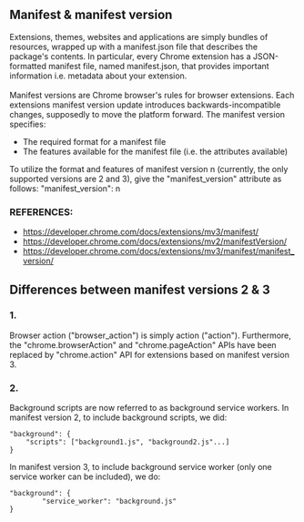 ## Manifest & manifest version
Extensions, themes, websites and applications are simply bundles of resources, wrapped up with a manifest.json file that describes the package's contents. In particular, every Chrome extension has a JSON-formatted manifest file, named manifest.json, that provides important information i.e. metadata about your extension.
<br><br>
Manifest versions are Chrome browser's rules for browser extensions. Each extensions manifest version update introduces backwards-incompatible changes, supposedly to move the platform forward. The manifest version specifies:

- The required format for a manifest file
-  The features available for the manifest file (i.e. the attributes available)

To utilize the format and features of manifest version n (currently, the only supported versions are 2 and 3), give the "manifest_version" attribute as follows:
"manifest_version": n

### REFERENCES:
- https://developer.chrome.com/docs/extensions/mv3/manifest/
- https://developer.chrome.com/docs/extensions/mv2/manifestVersion/
- https://developer.chrome.com/docs/extensions/mv3/manifest/manifest_version/

## Differences between manifest versions 2 & 3
### 1.
Browser action ("browser_action") is simply action ("action").  Furthermore, the "chrome.browserAction" and "chrome.pageAction" APIs have been replaced by "chrome.action" API for extensions based on manifest version 3.

### 2.
Background scripts are now referred to as background service workers. In manifest version 2, to include background scripts, we did:

```
"background": {
    "scripts": ["background1.js", "background2.js"...]
}
```

In manifest version 3, to include background service worker (only one service worker can be included), we do:

```
"background": {
        "service_worker": "background.js"
}
```
